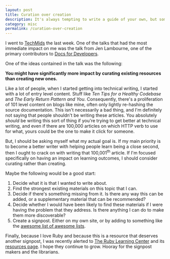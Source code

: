```yaml
---
layout: post
title: Curation over creation
description: It's always tempting to write a guide of your own, but sometimes the best thing to do is point people towards existing resources.
category: misc
permalink: /curation-over-creation
---
```


I went to [TechMids](https://conf.techmids.io) the last week. One of the talks that had the most immediate impact on me was the talk from Jen Lambourne, one of the primary contributors to [Docs for Developers](https://docsfordevelopers.com).

One of the ideas contained in the talk was the following:

**You might have significantly more impact by curating existing resources than creating new ones.**

Like a lot of people, when I started getting into technical writing, I started with a lot of entry level content. Stuff like _Ten Tips for a Healthy Codebase_ and _The Early Return Pattern and You_. Consequently, there's a proliferation of 101 level content on blogs like mine, often only lightly re-hashing the source documentation. This isn't necessarily a bad thing, and I'm definitely not saying that people shouldn't be writing these articles. You absolutely _should_ be writing this sort of thing if you're trying to get better at technical writing, and even if there are 100,000 articles on which HTTP verb to use for what, yours could be the one to make it click for someone.

But, I should be asking myself what my actual goal is. If my main priority is to become a better writer with helping people learn being a close second, then I ought to crack on with writing that 100,001<sup>th</sup> article. If I'm focused specifically on having an impact on learning outcomes, I should consider curating rather than creating.

Maybe the following would be a good start:

1. Decide what it is that I wanted to write about.
2. Find the strongest existing materials on this topic that I can.
3. Decide if there's something missing from it. Is there any way this can be added, or a supplementary material that can be recommended?
4. Decide whether I would have been likely to find these materials if I were having the problem that they address. Is there anything I can do to make them more discoverable?
5. Create a signpost. Either on my own site, or by adding to something like the [awesome list of awesome lists](https://github.com/sindresorhus/awesome#readme).

Finally, because I love Ruby and because this is a resource that deserves another signpost, I was recently alerted to [The Ruby Learning Center](https://www.rubylearning.dev) and its [resources page](https://www.rubylearning.dev/resources/). I hope they continue to grow. Hooray for the signpost makers and the librarians.
